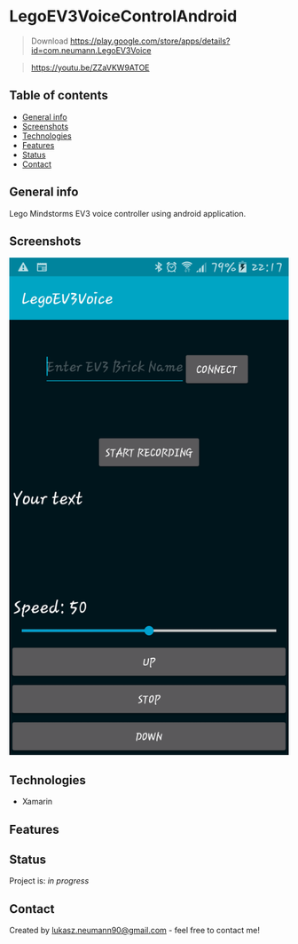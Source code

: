 # LegoEV3VoiceControlAndroid
> Download https://play.google.com/store/apps/details?id=com.neumann.LegoEV3Voice 

> https://youtu.be/ZZaVKW9ATOE

## Table of contents
* [General info](#general-info)
* [Screenshots](#screenshots)
* [Technologies](#technologies)
* [Features](#features)
* [Status](#status)
* [Contact](#contact)

## General info
Lego Mindstorms EV3 voice controller using android application.

## Screenshots
![Example screenshot](/Screenshot1.png)

## Technologies
- Xamarin


## Features


## Status
Project is: _in progress_


## Contact
Created by lukasz.neumann90@gmail.com - feel free to contact me!
